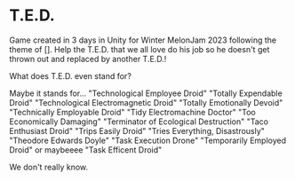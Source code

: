 # T.E.D.
Game created in 3 days in Unity for Winter MelonJam 2023 following the theme of [].
Help the T.E.D. that we all love do his job so he doesn't get thrown out and replaced by another T.E.D.!

What does T.E.D. even stand for?

Maybe it stands for...
"Technological Employee Droid"
"Totally Expendable Droid"
"Technological Electromagnetic Droid"
"Totally Emotionally Devoid" 
"Technically Employable Droid"
"Tidy Electromachine Doctor"
"Too Economically Damaging"
"Terminator of Ecological Destruction" 
"Taco Enthusiast Droid"
"Trips Easily Droid"
"Tries Everything, Disastrously"
"Theodore Edwards Doyle"
"Task Execution Drone"
"Temporarily Employed Droid"
or maybeeee
"Task Efficent Droid"

We don't really know.
